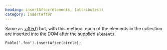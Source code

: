 ```yaml
--- 
heading: insertAfter(elements, [attributes])
category: insertAfter
---
```


Same as [.after()](/api/after) but, with this method, each of the elements in the collection are inserted into the DOM after the supplied `elements`.

    Pablo('.foo').insertAfter(circle);